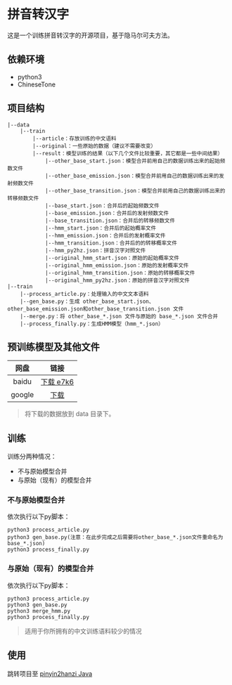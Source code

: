# 拼音转汉字
这是一个训练拼音转汉字的开源项目，基于隐马尔可夫方法。
## 依赖环境
* python3
* ChineseTone

## 项目结构
```
|--data
    |--train
        |--article：存放训练的中文语料
        |--original：一些原始的数据（建议不需要改变）
        |--result：模型训练的结果（以下几个文件比较重要，其它都是一些中间结果）
            |--other_base_start.json：模型合并前用自己的数据训练出来的起始频数文件
            |--other_base_emission.json：模型合并前用自己的数据训练出来的发射频数文件
            |--other_base_transition.json：模型合并前用自己的数据训练出来的转移频数文件
            |--base_start.json：合并后的起始频数文件
            |--base_emission.json：合并后的发射频数文件
            |--base_transition.json：合并后的转移频数文件
            |--hmm_start.json：合并后的起始概率文件
            |--hmm_emission.json：合并后的发射概率文件
            |--hmm_transition.json：合并后的的转移概率文件
            |--hmm_py2hz.json：拼音汉字对照文件
            |--original_hmm_start.json：原始的起始概率文件
            |--original_hmm_emission.json：原始的发射概率文件
            |--original_hmm_transition.json：原始的转移概率文件
            |--original_hmm_py2hz.json：原始的拼音汉字对照文件
|--train
    |--process_article.py：处理输入的中文文本语料
    |--gen_base.py：生成 other_base_start.json、other_base_emission.json和other_base_transition.json 文件
    |--merge.py：将 other_base_*.json 文件与原始的 base_*.json 文件合并
    |--process_finally.py：生成HMM模型（hmm_*.json）
```

## 预训练模型及其他文件
|网盘    |链接    |
| :---: |:---:  |
|baidu| [下载 e7k6](https://pan.baidu.com/s/1e7G68DVyflj8UxpFBHrPxg)|
|google| [下载](https://drive.google.com/drive/folders/1jaay7dKEiOEuIfLoDmj6YLxbECDzhiMW?usp=sharing)|

> 将下载的数据放到 data 目录下。

## 训练
训练分两种情况：
* 不与原始模型合并
* 与原始（现有）的模型合并

### 不与原始模型合并
依次执行以下py脚本：
```
python3 process_article.py
python3 gen_base.py(注意：在此步完成之后需要将other_base_*.json文件重命名为base_*.json)
python3 process_finally.py
```

### 与原始（现有）的模型合并
依次执行以下py脚本：
```
python3 process_article.py 
python3 gen_base.py 
python3 merge_hmm.py 
python3 process_finally.py
```
> 适用于你所拥有的中文训练语料较少的情况

## 使用
跳转项目至 [pinyin2hanzi Java](https://github.com/lovejing0306/pinyin2hanzi)